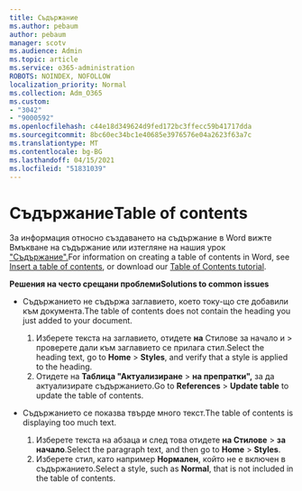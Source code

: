 ```yaml
---
title: Съдържание
ms.author: pebaum
author: pebaum
manager: scotv
ms.audience: Admin
ms.topic: article
ms.service: o365-administration
ROBOTS: NOINDEX, NOFOLLOW
localization_priority: Normal
ms.collection: Adm_O365
ms.custom:
- "3042"
- "9000592"
ms.openlocfilehash: c44e18d349624d9fed172bc3ffecc59b41717dda
ms.sourcegitcommit: 8bc60ec34bc1e40685e3976576e04a2623f63a7c
ms.translationtype: MT
ms.contentlocale: bg-BG
ms.lasthandoff: 04/15/2021
ms.locfileid: "51831039"
---
```

# <a name="table-of-contents"></a><span data-ttu-id="d56dc-102">Съдържание</span><span class="sxs-lookup"><span data-stu-id="d56dc-102">Table of contents</span></span>

<span data-ttu-id="d56dc-103">За информация относно създаването на съдържание в [](https://support.office.com/article/882e8564-0edb-435e-84b5-1d8552ccf0c0)Word вижте Вмъкване на съдържание или изтегляне на нашия урок ["Съдържание".](https://go.microsoft.com/fwlink/?linkid=2065106)</span><span class="sxs-lookup"><span data-stu-id="d56dc-103">For information on creating a table of contents in Word, see [Insert a table of contents](https://support.office.com/article/882e8564-0edb-435e-84b5-1d8552ccf0c0), or download our [Table of Contents tutorial](https://go.microsoft.com/fwlink/?linkid=2065106).</span></span>

<span data-ttu-id="d56dc-104">**Решения на често срещани проблеми**</span><span class="sxs-lookup"><span data-stu-id="d56dc-104">**Solutions to common issues**</span></span>

- <span data-ttu-id="d56dc-105">Съдържанието не съдържа заглавието, което току-що сте добавили към документа.</span><span class="sxs-lookup"><span data-stu-id="d56dc-105">The table of contents does not contain the heading you just added to your document.</span></span>
  1. <span data-ttu-id="d56dc-106">Изберете текста на заглавието, отидете **на** Стилове за начало и  >  проверете дали към заглавието се прилага стил.</span><span class="sxs-lookup"><span data-stu-id="d56dc-106">Select the heading text, go to **Home** > **Styles**, and verify that a style is applied to the heading.</span></span>
  2. <span data-ttu-id="d56dc-107">Отидете на **Таблица "Актуализиране**  >  **на препратки",** за да актуализирате съдържанието.</span><span class="sxs-lookup"><span data-stu-id="d56dc-107">Go to **References** > **Update table** to update the table of contents.</span></span>

- <span data-ttu-id="d56dc-108">Съдържанието се показва твърде много текст.</span><span class="sxs-lookup"><span data-stu-id="d56dc-108">The table of contents is displaying too much text.</span></span> 
  1. <span data-ttu-id="d56dc-109">Изберете текста на абзаца и след това отидете **на Стилове**  >  **за начало**.</span><span class="sxs-lookup"><span data-stu-id="d56dc-109">Select the paragraph text, and then go to **Home** > **Styles**.</span></span>
  2. <span data-ttu-id="d56dc-110">Изберете стил, като например **Нормален**, който не е включен в съдържанието.</span><span class="sxs-lookup"><span data-stu-id="d56dc-110">Select a style, such as **Normal**, that is not included in the table of contents.</span></span>